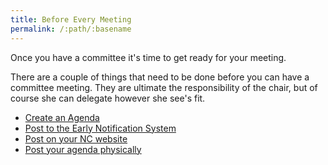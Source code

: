 ```yaml
---
title: Before Every Meeting
permalink: /:path/:basename
---
```


Once you have a committee it's time to get ready for your meeting.

There are a couple of things that need to be done before you can have a
committee meeting. They are ultimate the responsibility of the chair, but of
course she can delegate however she see's fit.

- [Create an Agenda](create-agenda)
- [Post to the Early Notification System](early-notification-system)
- [Post on your NC website](post-on-the-web)
- [Post your agenda physically](post-physically)
